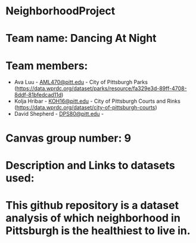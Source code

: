 # NeighborhoodProject
# Team name: Dancing At Night
# Team members: 
* Ava Luu - AML470@pitt.edu - City of Pittsburgh Parks (https://data.wprdc.org/dataset/parks/resource/fa329e3d-89ff-4708-8ddf-81bfedcad11d)
* Kolja Hribar - KOH16@pitt.edu - City of Pittsburgh Courts and Rinks (https://data.wprdc.org/dataset/city-of-pittsburgh-courts)
* David Shepherd - DPS80@pitt.edu - 

# Canvas group number: 9

# Description and Links to datasets used:

# This github repository is a dataset analysis of which neighborhood in Pittsburgh is the healthiest to live in. 
